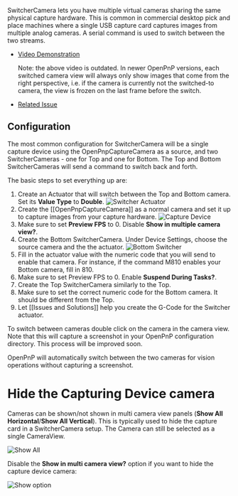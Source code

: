 SwitcherCamera lets you have multiple virtual cameras sharing the same physical capture hardware. This is common in commercial desktop pick and place machines where a single USB capture card captures images from multiple analog cameras. A serial command is used to switch between the two streams.

* [Video Demonstration](https://www.youtube.com/watch?v=gFXqbMJM2wM) 
   
   Note: the above video is outdated. In newer OpenPnP versions, each switched camera view will always only show images that come from the right perspective, i.e. if the camera is currently not the switched-to camera, the view is frozen on the last frame before the switch. 
* [Related Issue](https://github.com/openpnp/openpnp/issues/851)


## Configuration

The most common configuration for SwitcherCamera will be a single capture device using the OpenPnpCaptureCamera as a source, and two SwitcherCameras - one for Top and one for Bottom. The Top and Bottom SwitcherCameras will send a command to switch back and forth.

The basic steps to set everything up are:

1. Create an Actuator that will switch between the Top and Bottom camera. Set its **Value Type** to **Double**. 
   ![Switcher Actuator](https://user-images.githubusercontent.com/9963310/204848779-615e803c-6281-4e91-a138-dab82888963a.png)
1. Create the [[OpenPnpCaptureCamera]] as a normal camera and set it up to capture images from your capture hardware.
   ![Capture Device](https://user-images.githubusercontent.com/9963310/204850391-48b45cd0-402f-4f00-93d5-4abbec962522.png)
1. Make sure to set **Preview FPS** to 0. Disable **Show in multiple camera view?**.
1. Create the Bottom SwitcherCamera. Under Device Settings, choose the source camera and the the actuator. 
   ![Bottom Switcher](https://user-images.githubusercontent.com/9963310/204848021-1d12a6ce-8312-4371-b231-9acadd5718c9.png)
1. Fill in the actuator value with the numeric code that you will send to enable that camera. For instance, if the command M810 enables your Bottom camera, fill in 810.
1. Make sure to set Preview FPS to 0. Enable **Suspend During Tasks?**.
1. Create the Top SwitcherCamera similarly to the Top. 
1. Make sure to set the correct numeric code for the Bottom camera. It should be different from the Top.
1. Let [[Issues and Solutions]] help you create the G-Code for the Switcher actuator.

To switch between cameras double click on the camera in the camera view. Note that this will capture a screenshot in your OpenPnP configuration directory. This process will be improved soon.

OpenPnP will automatically switch between the two cameras for vision operations without capturing a screenshot.

# Hide the Capturing Device camera
Cameras can be shown/not shown in multi camera view panels (**Show All Horizontal**/**Show All Vertical**). This is typically used to hide the capture card in a SwitcherCamera setup. The Camera can still be selected as a single CameraView.

![Show All](https://user-images.githubusercontent.com/9963310/106962435-6761df00-673f-11eb-8d8e-4098cbacb094.png)

Disable the **Show in multi camera view?** option if you want to hide the capture device camera:

![Show option](https://user-images.githubusercontent.com/9963310/106962570-9aa46e00-673f-11eb-99ae-a0c88732dd14.png)

